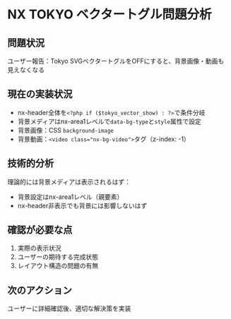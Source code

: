 # NX TOKYO ベクタートグル問題分析

## 問題状況
ユーザー報告：Tokyo SVGベクタートグルをOFFにすると、背景画像・動画も見えなくなる

## 現在の実装状況
- nx-header全体を`<?php if ($tokyo_vector_show) : ?>`で条件分岐
- 背景メディアはnx-area1レベルで`data-bg-type`と`style`属性で設定
- 背景画像：CSS `background-image`
- 背景動画：`<video class="nx-bg-video">`タグ（z-index: -1）

## 技術的分析
理論的には背景メディアは表示されるはず：
- 背景設定はnx-area1レベル（親要素）
- nx-header非表示でも背景には影響しないはず

## 確認が必要な点
1. 実際の表示状況
2. ユーザーの期待する完成状態
3. レイアウト構造の問題の有無

## 次のアクション
ユーザーに詳細確認後、適切な解決策を実装